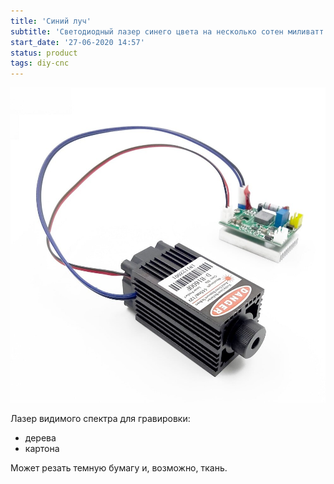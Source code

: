 ```yaml
---
title: 'Синий луч'
subtitle: 'Светодиодный лазер синего цвета на несколько сотен миливатт.'
start_date: '27-06-2020 14:57'
status: product
tags: diy-cnc
---
```


![](./laser.jpg)

Лазер видимого спектра для гравировки:
- дерева
- картона

Может резать темную бумагу и, возможно, ткань.